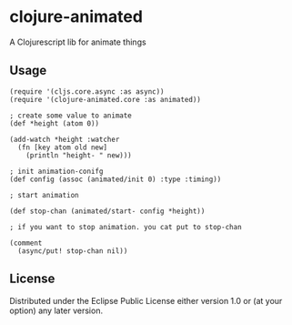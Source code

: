 # clojure-animated

A Clojurescript lib for animate things

## Usage

```
(require '(cljs.core.async :as async))
(require '(clojure-animated.core :as animated))

; create some value to animate
(def *height (atom 0))

(add-watch *height :watcher
  (fn [key atom old new]
    (println "height- " new)))

; init animation-conifg
(def config (assoc (animated/init 0) :type :timing))

; start animation

(def stop-chan (animated/start- config *height))

; if you want to stop animation. you cat put to stop-chan

(comment
  (async/put! stop-chan nil))
```

## License

Distributed under the Eclipse Public License either version 1.0 or (at
your option) any later version.
